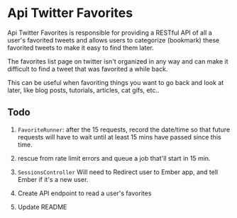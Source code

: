 # Api Twitter Favorites

Api Twitter Favorites is responsible for providing a RESTful API of all a user's favorited tweets and allows users to categorize (bookmark) these favorited tweets to make it easy
to find them later.

The favorites list page on twitter isn't organized in any way and can make it difficult to find a tweet that was favorited a while back.

This can be useful when favoriting things you want to go back and look at later, like blog posts, tutorials, articles, cat gifs, etc..

## Todo

1) `FavoriteRunner`: after the 15 requests, record the date/time so that future requests will have to wait until at least 15 mins have passed since this time.

2) rescue from rate limit errors and queue a job that'll start in 15 min.

3) `SessionsController` Will need to Redirect user to Ember app, and tell Ember if it's a new user.

4) Create API endpoint to read a user's favorites

5) Update README